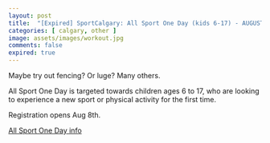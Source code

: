 ```yaml
---
layout: post
title:  "[Expired] SportCalgary: All Sport One Day (kids 6-17) - AUGUST 17TH, 2024. Registration opens Aug 8th"
categories: [ calgary, other ]
image: assets/images/workout.jpg
comments: false
expired: true
---
```


Maybe try out fencing?  Or luge?  Many others.

All Sport One Day is targeted towards children ages 6 to 17, who are looking to experience a new sport or physical activity for the first time.

Registration opens Aug 8th.

[All Sport One Day info](https://sportcalgary.ca/all-sport-one-day)
